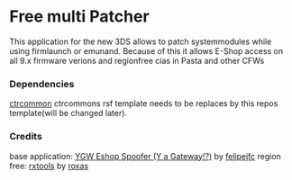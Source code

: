 Free multi Patcher
==================================

This application for the new 3DS allows to patch systemmodules while using firmlaunch or emunand. Because of this it allows E-Shop access on all 9.x firmware verions and regionfree cias in Pasta and other CFWs

### Dependencies

[ctrcommon](https://github.com/Steveice10/ctrcommon)
ctrcommons rsf template needs to be replaces by this repos template(will be changed later).


### Credits
base application: 	[YGW Eshop Spoofer (Y a Gateway!?)](https://github.com/felipejfc/ygw-eshop-spoofer) by [felipejfc](https://github.com/felipejfc)
region free:		[rxtools](https://github.com/roxas75/rxTools) by [roxas](https://github.com/roxas75/rxTools)